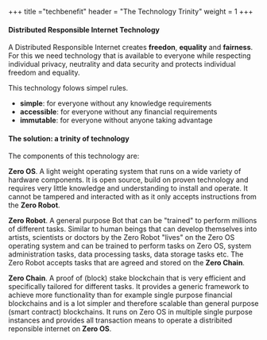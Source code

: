 +++
title ="techbenefit"
header = "The Technology Trinity"
weight = 1
+++



#### Distributed Responsible Internet Technology

A Distributed Responsible Internet creates **freedon**, **equality** and **fairness**.  For this we need technology that is available to everyone while respecting individual privacy, neutrality and data security and protects individual freedom and equality.

This technology folows simpel rules.  
- **simple**: for everyone without any knowledge requirements
- **accessible**: for everyone without any financial requirements
- **immutable**: for everyone without anyone taking advantage

#### The solution: a trinity of technology

The components of this technology are:

**Zero OS**.  A light weight operating system that runs on a wide variety of hardware components. It is open source, build on proven technology and requires very little knowledge and understanding to install and operate.  It cannot be tampered and interacted with as it only accepts instructions from the **Zero Robot**.

**Zero Robot**. A general purpose Bot that can be "trained" to perform millions of different tasks.  Similar to human beings that can develop themselves into artists, scientists or doctors by the Zero Robot "lives" on the Zero OS operating system and can be trained to perform tasks on Zero OS, system administration tasks, data processing tasks, data storage tasks etc.  The Zero Robot accepts tasks that are agreed and stored on the **Zero Chain**.

**Zero Chain**. A proof of (block) stake blockchain that is very efficient and specifically tailored for different tasks.  It provides a generic framework to achieve more functionality than for example single purpose financial blockchains and is a lot simpler and therefore scalable than general purpose (smart contract) blockchains.  It runs on Zero OS in multiple single purpose instances and provides all transaction means to operate a distribited reponsible internet on **Zero OS**.
